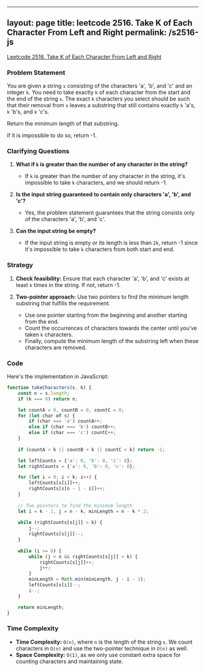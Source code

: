 
---
layout: page
title: leetcode 2516. Take K of Each Character From Left and Right
permalink: /s2516-js
---
[Leetcode 2516. Take K of Each Character From Left and Right](https://algoadvance.github.io/algoadvance/l2516)
### Problem Statement

You are given a string `s` consisting of the characters 'a', 'b', and 'c' and an integer `k`. You need to take exactly `k` of each character from the start and the end of the string `s`. The exact `k` characters you select should be such that their removal from `s` leaves a substring that still contains exactly `k` 'a's, `k` 'b's, and `k` 'c's.

Return the minimum length of that substring.

If it is impossible to do so, return -1.

### Clarifying Questions

1. **What if `k` is greater than the number of any character in the string?**
   - If `k` is greater than the number of any character in the string, it's impossible to take `k` characters, and we should return -1.

2. **Is the input string guaranteed to contain only characters 'a', 'b', and 'c'?**
   - Yes, the problem statement guarantees that the string consists only of the characters 'a', 'b', and 'c'.

3. **Can the input string be empty?**
   - If the input string is empty or its length is less than `2k`, return -1 since it's impossible to take `k` characters from both start and end.

### Strategy

1. **Check feasibility:** Ensure that each character 'a', 'b', and 'c' exists at least `k` times in the string. If not, return -1.
  
2. **Two-pointer approach:** Use two pointers to find the minimum length substring that fulfills the requirement.
   
   - Use one pointer starting from the beginning and another starting from the end.
   - Count the occurrences of characters towards the center until you've taken `k` characters.
   - Finally, compute the minimum length of the substring left when these characters are removed.

### Code

Here's the implementation in JavaScript:

```javascript
function takeCharacters(s, k) {
    const n = s.length;
    if (k === 0) return n;

    let countA = 0, countB = 0, countC = 0;
    for (let char of s) {
        if (char === 'a') countA++;
        else if (char === 'b') countB++;
        else if (char === 'c') countC++;
    }
    
    if (countA < k || countB < k || countC < k) return -1;

    let leftCounts = {'a': 0, 'b': 0, 'c': 0};
    let rightCounts = {'a': 0, 'b': 0, 'c': 0};

    for (let i = 0; i < k; i++) {
        leftCounts[s[i]]++;
        rightCounts[s[n - 1 - i]]++;
    }
    
    // Two pointers to find the minimum length
    let i = k - 1, j = n - k, minLength = n - k * 2;
    
    while (rightCounts[s[j]] > k) {
        j--;
        rightCounts[s[j]]--;
    }
    
    while (i >= 0) {
        while (j < n && rightCounts[s[j]] < k) {
            rightCounts[s[j]]++;
            j++;
        }
        minLength = Math.min(minLength, j - i - 1);
        leftCounts[s[i]]--;
        i--;
    }

    return minLength;
}
```

### Time Complexity

- **Time Complexity:** `O(n)`, where `n` is the length of the string `s`. We count characters in `O(n)` and use the two-pointer technique in `O(n)` as well.
- **Space Complexity:** `O(1)`, as we only use constant extra space for counting characters and maintaining state.